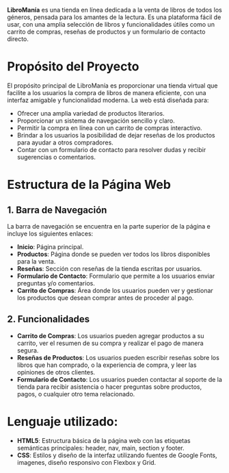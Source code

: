 **LibroManía** es una tienda en línea dedicada a la venta de libros de todos los géneros, pensada para los amantes de la lectura. Es una plataforma fácil de usar, con una amplia selección de libros y funcionalidades útiles como un carrito de compras, reseñas de productos y un formulario de contacto directo. 

# Propósito del Proyecto
El propósito principal de LibroManía es proporcionar una tienda virtual que facilite a los usuarios la compra de libros de manera eficiente, con una interfaz amigable y funcionalidad moderna. La web está diseñada para:

- Ofrecer una amplia variedad de productos literarios.
- Proporcionar un sistema de navegación sencillo y claro.
- Permitir la compra en línea con un carrito de compras interactivo.
- Brindar a los usuarios la posibilidad de dejar reseñas de los productos para ayudar a otros compradores.
- Contar con un formulario de contacto para resolver dudas y recibir sugerencias o comentarios.

# Estructura de la Página Web
## 1. Barra de Navegación
La barra de navegación se encuentra en la parte superior de la página e incluye los siguientes enlaces:

- **Inicio**: Página principal.
- **Productos**: Página donde se pueden ver todos los libros disponibles para la venta.
- **Reseñas**: Sección con reseñas de la tienda escritas por usuarios.
- **Formulario de Contacto**: Formulario que permite a los usuarios enviar preguntas y/o comentarios.
- **Carrito de Compras**: Área donde los usuarios pueden ver y gestionar los productos que desean comprar antes de proceder al pago.

## 2. Funcionalidades
- **Carrito de Compras**: Los usuarios pueden agregar productos a su carrito, ver el resumen de su compra y realizar el pago de manera segura.
- **Reseñas de Productos**: Los usuarios pueden escribir reseñas sobre los libros que han comprado, o la experiencia de compra, y leer las opiniones de otros clientes.
- **Formulario de Contacto**: Los usuarios pueden contactar al soporte de la tienda para recibir asistencia o hacer preguntas sobre productos, pagos, o cualquier otro tema relacionado.


# Lenguaje utilizado:
- **HTML5**: Estructura básica de la página web con las etiquetas semánticas principales: header, nav, main, section y footer.
- **CSS**: Estilos y diseño de la interfaz utilizando fuentes de Google Fonts, imagenes, diseño responsivo con Flexbox y Grid. 
